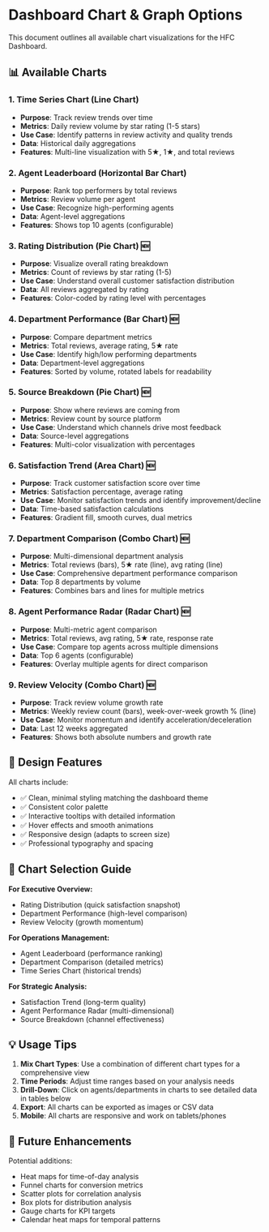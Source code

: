 # Dashboard Chart & Graph Options

This document outlines all available chart visualizations for the HFC Dashboard.

## 📊 Available Charts

### 1. **Time Series Chart** (Line Chart)
- **Purpose**: Track review trends over time
- **Metrics**: Daily review volume by star rating (1-5 stars)
- **Use Case**: Identify patterns in review activity and quality trends
- **Data**: Historical daily aggregations
- **Features**: Multi-line visualization with 5★, 1★, and total reviews

### 2. **Agent Leaderboard** (Horizontal Bar Chart)
- **Purpose**: Rank top performers by total reviews
- **Metrics**: Review volume per agent
- **Use Case**: Recognize high-performing agents
- **Data**: Agent-level aggregations
- **Features**: Shows top 10 agents (configurable)

### 3. **Rating Distribution** (Pie Chart) 🆕
- **Purpose**: Visualize overall rating breakdown
- **Metrics**: Count of reviews by star rating (1-5)
- **Use Case**: Understand overall customer satisfaction distribution
- **Data**: All reviews aggregated by rating
- **Features**: Color-coded by rating level with percentages

### 4. **Department Performance** (Bar Chart) 🆕
- **Purpose**: Compare department metrics
- **Metrics**: Total reviews, average rating, 5★ rate
- **Use Case**: Identify high/low performing departments
- **Data**: Department-level aggregations
- **Features**: Sorted by volume, rotated labels for readability

### 5. **Source Breakdown** (Pie Chart) 🆕
- **Purpose**: Show where reviews are coming from
- **Metrics**: Review count by source platform
- **Use Case**: Understand which channels drive most feedback
- **Data**: Source-level aggregations
- **Features**: Multi-color visualization with percentages

### 6. **Satisfaction Trend** (Area Chart) 🆕
- **Purpose**: Track customer satisfaction score over time
- **Metrics**: Satisfaction percentage, average rating
- **Use Case**: Monitor satisfaction trends and identify improvement/decline
- **Data**: Time-based satisfaction calculations
- **Features**: Gradient fill, smooth curves, dual metrics

### 7. **Department Comparison** (Combo Chart) 🆕
- **Purpose**: Multi-dimensional department analysis
- **Metrics**: Total reviews (bars), 5★ rate (line), avg rating (line)
- **Use Case**: Comprehensive department performance comparison
- **Data**: Top 8 departments by volume
- **Features**: Combines bars and lines for multiple metrics

### 8. **Agent Performance Radar** (Radar Chart) 🆕
- **Purpose**: Multi-metric agent comparison
- **Metrics**: Total reviews, avg rating, 5★ rate, response rate
- **Use Case**: Compare top agents across multiple dimensions
- **Data**: Top 6 agents (configurable)
- **Features**: Overlay multiple agents for direct comparison

### 9. **Review Velocity** (Combo Chart) 🆕
- **Purpose**: Track review volume growth rate
- **Metrics**: Weekly review count (bars), week-over-week growth % (line)
- **Use Case**: Monitor momentum and identify acceleration/deceleration
- **Data**: Last 12 weeks aggregated
- **Features**: Shows both absolute numbers and growth rate

## 🎨 Design Features

All charts include:
- ✅ Clean, minimal styling matching the dashboard theme
- ✅ Consistent color palette
- ✅ Interactive tooltips with detailed information
- ✅ Hover effects and smooth animations
- ✅ Responsive design (adapts to screen size)
- ✅ Professional typography and spacing

## 🎯 Chart Selection Guide

**For Executive Overview:**
- Rating Distribution (quick satisfaction snapshot)
- Department Performance (high-level comparison)
- Review Velocity (growth momentum)

**For Operations Management:**
- Agent Leaderboard (performance ranking)
- Department Comparison (detailed metrics)
- Time Series Chart (historical trends)

**For Strategic Analysis:**
- Satisfaction Trend (long-term quality)
- Agent Performance Radar (multi-dimensional)
- Source Breakdown (channel effectiveness)

## 💡 Usage Tips

1. **Mix Chart Types**: Use a combination of different chart types for a comprehensive view
2. **Time Periods**: Adjust time ranges based on your analysis needs
3. **Drill-Down**: Click on agents/departments in charts to see detailed data in tables below
4. **Export**: All charts can be exported as images or CSV data
5. **Mobile**: All charts are responsive and work on tablets/phones

## 🔮 Future Enhancements

Potential additions:
- Heat maps for time-of-day analysis
- Funnel charts for conversion metrics
- Scatter plots for correlation analysis
- Box plots for distribution analysis
- Gauge charts for KPI targets
- Calendar heat maps for temporal patterns

